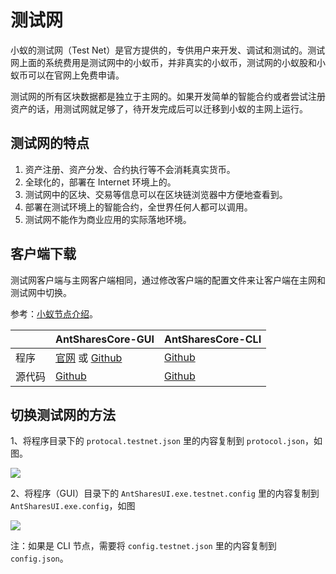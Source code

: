 # 测试网

小蚁的测试网（Test Net）是官方提供的，专供用户来开发、调试和测试的。测试网上面的系统费用是测试网中的小蚁币，并非真实的小蚁币，测试网的小蚁股和小蚁币可以在官网上免费申请。

测试网的所有区块数据都是独立于主网的。如果开发简单的智能合约或者尝试注册资产的话，用测试网就足够了，待开发完成后可以迁移到小蚁的主网上运行。

## 测试网的特点

1. 资产注册、资产分发、合约执行等不会消耗真实货币。
2. 全球化的，部署在 Internet 环境上的。
3. 测试网中的区块、交易等信息可以在区块链浏览器中方便地查看到。
4. 部署在测试环境上的智能合约，全世界任何人都可以调用。
5. 测试网不能作为商业应用的实际落地环境。

## 客户端下载

测试网客户端与主网客户端相同，通过修改客户端的配置文件来让客户端在主网和测试网中切换。

参考：[小蚁节点介绍](introduction.md)。

|      | AntSharesCore-GUI                        | AntSharesCore-CLI                        |
| ---- | ---------------------------------------- | ---------------------------------------- |
| 程序   | [官网](https://www.antshares.org/download) 或 [Github](https://github.com/antshares/antsharescore/releases) | [Github](https://github.com/antshares/antsharescore/releases) |
| 源代码  | [Github](https://github.com/antshares/antsharescore) | [Github](https://github.com/antshares/antsharescore) |

## 切换测试网的方法

1、将程序目录下的 `protocal.testnet.json` 里的内容复制到 `protocol.json`，如图。

![](~/images/2017-06-08_14-16-35.png)

2、将程序（GUI）目录下的 `AntSharesUI.exe.testnet.config` 里的内容复制到 `AntSharesUI.exe.config`，如图

![](~/images/2017-06-08_14-16-12.png)

注：如果是 CLI 节点，需要将 `config.testnet.json` 里的内容复制到 `config.json`。




